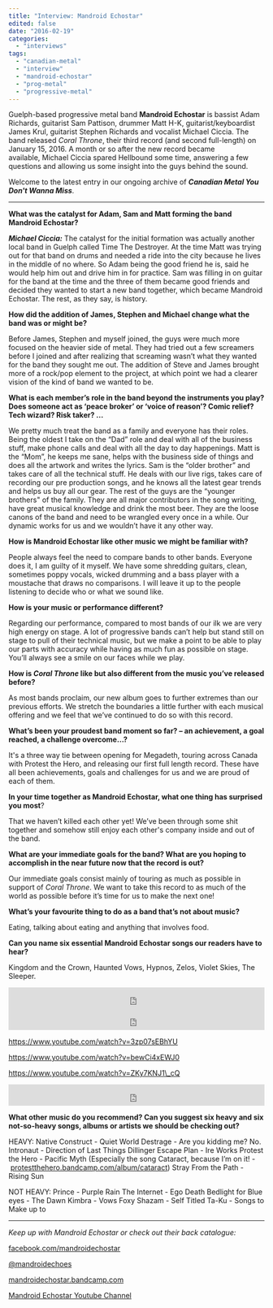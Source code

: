 ```yaml
---
title: "Interview: Mandroid Echostar"
edited: false
date: "2016-02-19"
categories:
  - "interviews"
tags:
  - "canadian-metal"
  - "interview"
  - "mandroid-echostar"
  - "prog-metal"
  - "progressive-metal"
---
```


Guelph-based progressive metal band **Mandroid Echostar** is bassist Adam Richards, guitarist Sam Pattison, drummer Matt H-K, guitarist/keyboardist James Krul, guitarist Stephen Richards and vocalist Michael Ciccia. The band released _Coral Throne_, their third record (and second full-length) on January 15, 2016. A month or so after the new record became available, Michael Ciccia spared Hellbound some time, answering a few questions and allowing us some insight into the guys behind the sound.

Welcome to the latest entry in our ongoing archive of **_Canadian Metal You Don't Wanna Miss_**.

* * *

**What was the catalyst for Adam, Sam and Matt forming the band Mandroid Echostar?**

_**Michael Ciccia:**_ The catalyst for the initial formation was actually another local band in Guelph called Time The Destroyer. At the time Matt was trying out for that band on drums and needed a ride into the city because he lives in the middle of no where. So Adam being the good friend he is, said he would help him out and drive him in for practice. Sam was filling in on guitar for the band at the time and the three of them became good friends and decided they wanted to start a new band together, which became Mandroid Echostar. The rest, as they say, is history.

**How did the addition of James, Stephen and Michael change what the band was or might be?**

Before James, Stephen and myself joined, the guys were much more focused on the heavier side of metal. They had tried out a few screamers before I joined and after realizing that screaming wasn’t what they wanted for the band they sought me out. The addition of Steve and James brought more of a rock/pop element to the project, at which point we had a clearer vision of the kind of band we wanted to be.

**What is each member’s role in the band beyond the instruments you play? Does someone act as ‘peace broker’ or ‘voice of reason’? Comic relief? Tech wizard? Risk taker? ...**

We pretty much treat the band as a family and everyone has their roles. Being the oldest I take on the “Dad” role and deal with all of the business stuff, make phone calls and deal with all the day to day happenings. Matt is the “Mom”, he keeps me sane, helps with the business side of things and does all the artwork and writes the lyrics. Sam is the “older brother” and takes care of all the technical stuff. He deals with our live rigs, takes care of recording our pre production songs, and he knows all the latest gear trends and helps us buy all our gear. The rest of the guys are the “younger brothers" of the family. They are all major contributors in the song writing, have great musical knowledge and drink the most beer. They are the loose canons of the band and need to be wrangled every once in a while. Our dynamic works for us and we wouldn’t have it any other way.

**How is Mandroid Echostar like other music we might be familiar with?**

People always feel the need to compare bands to other bands. Everyone does it, I am guilty of it myself. We have some shredding guitars, clean, sometimes poppy vocals, wicked drumming and a bass player with a moustache that draws no comparisons. I will leave it up to the people listening to decide who or what we sound like.

**How is your music or performance different?**

Regarding our performance, compared to most bands of our ilk we are very high energy on stage. A lot of progressive bands can’t help but stand still on stage to pull of their technical music, but we make a point to be able to play our parts with accuracy while having as much fun as possible on stage. You’ll always see a smile on our faces while we play.

**How is _Coral Throne_ like but also different from the music you’ve released before?**

As most bands proclaim, our new album goes to further extremes than our previous efforts. We stretch the boundaries a little further with each musical offering and we feel that we’ve continued to do so with this record.

**What’s been your proudest band moment so far? – an achievement, a goal reached, a challenge overcome…?**

It's a three way tie between opening for Megadeth, touring across Canada with Protest the Hero, and releasing our first full length record. These have all been achievements, goals and challenges for us and we are proud of each of them.

**In your time together as Mandroid Echostar, what one thing has surprised you most**?

That we haven’t killed each other yet! We’ve been through some shit together and somehow still enjoy each other's company inside and out of the band.

**What are your immediate goals for the band? What are you hoping to accomplish in the near future now that the record is out?**

Our immediate goals consist mainly of touring as much as possible in support of _Coral Throne_. We want to take this record to as much of the world as possible before it’s time for us to make the next one!

**What’s your favourite thing to do as a band that’s not about music?**

Eating, talking about eating and anything that involves food.

**Can you name six essential Mandroid Echostar songs our readers have to hear?**

Kingdom and the Crown, Haunted Vows, Hypnos, Zelos, Violet Skies, The Sleeper.

<iframe style="border: 0; width: 100%; height: 42px;" src="https://bandcamp.com/EmbeddedPlayer/album=4231251373/size=small/bgcol=ffffff/linkcol=0687f5/track=3691018847/transparent=true/" width="300" height="150" seamless=""><a href="http://mandroidechostar.bandcamp.com/album/mandroid-echostar-ep">Mandroid Echostar EP by Mandroid Echostar</a></iframe>

<iframe style="border: 0; width: 100%; height: 42px;" src="https://bandcamp.com/EmbeddedPlayer/album=2995867977/size=small/bgcol=ffffff/linkcol=0687f5/track=3969751097/transparent=true/" width="300" height="150" seamless=""><a href="http://mandroidechostar.bandcamp.com/album/citadels">Citadels by Mandroid Echostar</a></iframe>

https://www.youtube.com/watch?v=3zp07sEBhYU

https://www.youtube.com/watch?v=bewCi4xEWJ0

https://www.youtube.com/watch?v=ZKy7KNJ1\_cQ

<iframe style="border: 0; width: 100%; height: 42px;" src="https://bandcamp.com/EmbeddedPlayer/album=2995867977/size=small/bgcol=ffffff/linkcol=0687f5/track=3711970582/transparent=true/" width="300" height="150" seamless=""><a href="http://mandroidechostar.bandcamp.com/album/citadels">Citadels by Mandroid Echostar</a></iframe>

**What other music do you recommend? Can you suggest six heavy and six not-so-heavy songs, albums or artists we should be checking out?**

HEAVY: Native Construct - Quiet World Destrage - Are you kidding me? No. Intronaut - Direction of Last Things Dillinger Escape Plan - Ire Works Protest the Hero - Pacific Myth (Especially the song Cataract, because I’m on it! - [protestthehero.bandcamp.com/album/cataract](https://protestthehero.bandcamp.com/album/cataract)) Stray From the Path - Rising Sun

NOT HEAVY: Prince - Purple Rain The Internet - Ego Death Bedlight for Blue eyes - The Dawn Kimbra - Vows Foxy Shazam - Self Titled Ta-Ku - Songs to Make up to

* * *

_Keep up with Mandroid Echostar or check out their back catalogue:_

[facebook.com/mandroidechostar](https://www.facebook.com/mandroidechostar/)

[@mandroidechoes](https://twitter.com/mandroidechoes)

[mandroidechostar.bandcamp.com](https://mandroidechostar.bandcamp.com/)

[Mandroid Echostar Youtube Channel](https://www.youtube.com/channel/UCsz_6OqHi8tivesT9w7tk4g)

